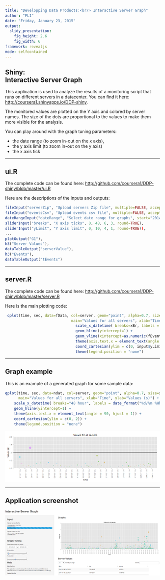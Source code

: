 ```yaml
---
title: "Developping Data Products:<br/> Interactive Server Graph"
author: "PLI"
date: "Friday, January 23, 2015"
output:
  slidy_presentation:
    fig_height: 2.6
    fig_width: 6
framework: revealjs
mode: selfcontained
---
```


## Shiny: <br/>Interactive Server Graph

This application is used to analyze the results of a monitoring script that runs on different servers in a datacenter. You can find it here: <http://coursera1.shinyapps.io/DDP-shiny>.

The monitored values are plotted on the Y axis and colored by server names. The size of the dots are proportional to the values to make them more visible for the analysis.

You can play around with the graph tuning parameters:

- the date range (to zoom in-out on the x axis), 
- the y axis limit (to zoom in-out on the y axis)
- the x axis tick

-------------------------------------------------
## ui.R
The complete code can be found here: <http://github.com/coursera1/DDP-shiny/blob/master/ui.R>

Here are the descriptions of the inputs and outputs:

```r
fileInput("serverZip", "Upload servers Zip file", multiple=FALSE, accept="application/zip"),
fileInput("eventsCsv", "Upload events csv file", multiple=FALSE, accept="text/csv"),
dateRangeInput("dateRange", "Select date range for graphs", start="2014-11-01"),
sliderInput("breaks", "X axis ticks", 0, 48, 6, 3, round=TRUE),
sliderInput("yLimit", "Y axis limit", 0, 10, 4, 1, round=TRUE)),
...
plotOutput("G1"),
h3("Server Values"),
dataTableOutput("serverValue"),
h3("Events"),
dataTableOutput("tEvents")
```

----------------------------------------
## server.R
The complete code can be found here: <http://github.com/coursera1/DDP-shiny/blob/master/server.R>

Here is the main plotting code:

```r
 qplot(time, sec, data=fData, col=server, geom="point", alpha=0.7, size=sec, 
                              main="Values for all servers", xlab="Time", ylab="Value (s)") +
                                scale_x_datetime( breaks=xBr, labels = date_format("%d/%m %Hh")) +
                                geom_hline(yintercept=1) +
                                geom_vline(xintercept=as.numeric(fEvents$time)) +
                                theme(axis.text.x = element_text(angle = 90, hjust = 1)) +
                                coord_cartesian(ylim = c(0, input$yLimit)) +
                                theme(legend.position = "none")
```

----------------------------------------
## Graph example

This is an example of a generated graph for some sample data:




```r
qplot(time, sec, data=ndat, col=server, geom="point", alpha=0.7, size=sec, 
      main="Values for all servers", xlab="Time", ylab="Values (s)") +
    scale_x_datetime( breaks="48 hour", labels = date_format("%d/%m %Hh")) +
    geom_hline(yintercept=1) +
    theme(axis.text.x = element_text(angle = 90, hjust = 1)) +
    coord_cartesian(ylim = c(0, 2)) +
    theme(legend.position = "none")
```

![plot of chunk unnamed-chunk-4](assets/fig/unnamed-chunk-4-1.png) 

----------------------------------------------
## Application screenshot

<img  src='./figs/graph.png' />


